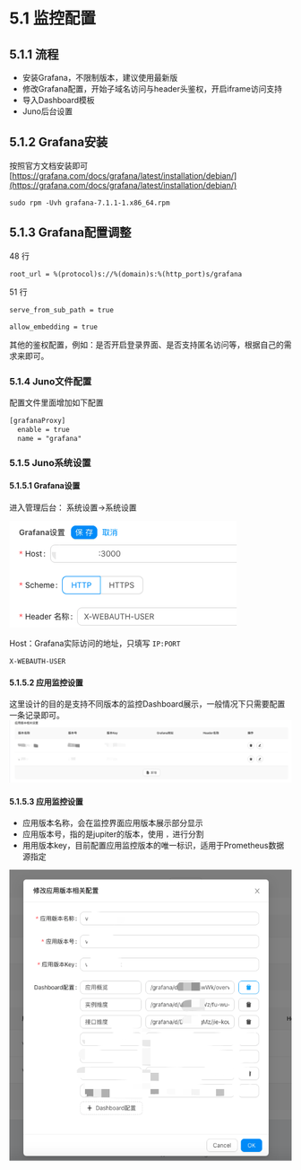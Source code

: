 # 5.1 监控配置

## 5.1.1 流程
- 安装Grafana，不限制版本，建议使用最新版
- 修改Grafana配置，开始子域名访问与header头鉴权，开启iframe访问支持
- 导入Dashboard模板
- Juno后台设置

## 5.1.2 Grafana安装
 
按照官方文档安装即可  
[https://grafana.com/docs/grafana/latest/installation/debian/](https://grafana.com/docs/grafana/latest/installation/debian/)

```
sudo rpm -Uvh grafana-7.1.1-1.x86_64.rpm
```

## 5.1.3 Grafana配置调整


48 行
```
root_url = %(protocol)s://%(domain)s:%(http_port)s/grafana
```

51 行
```
serve_from_sub_path = true
```

```
allow_embedding = true
```

其他的鉴权配置，例如：是否开启登录界面、是否支持匿名访问等，根据自己的需求来即可。

### 5.1.4 Juno文件配置

配置文件里面增加如下配置
```
[grafanaProxy]
  enable = true
  name = "grafana"
```

### 5.1.5 Juno系统设置


#### 5.1.5.1 Grafana设置
进入管理后台：
系统设置->系统设置

![../static/juno/monitor-5.1.5.1.png](../static/juno/monitor-5.1.5.1.png)

Host：Grafana实际访问的地址，只填写 `IP:PORT`

```
X-WEBAUTH-USER
```

#### 5.1.5.2 应用监控设置
这里设计的目的是支持不同版本的监控Dashboard展示，一般情况下只需要配置一条记录即可。
![../static/juno/monitor-5.1.5.2.png](../static/juno/monitor-5.1.5.2.png)


#### 5.1.5.3 应用监控设置

- 应用版本名称，会在监控界面应用版本展示部分显示
- 应用版本号，指的是jupiter的版本，使用 `，`进行分割
- 用用版本key，目前配置应用监控版本的唯一标识，适用于Prometheus数据源指定


![../static/juno/monitor-5.1.5.3.png](../static/juno/monitor-5.1.5.3.png)